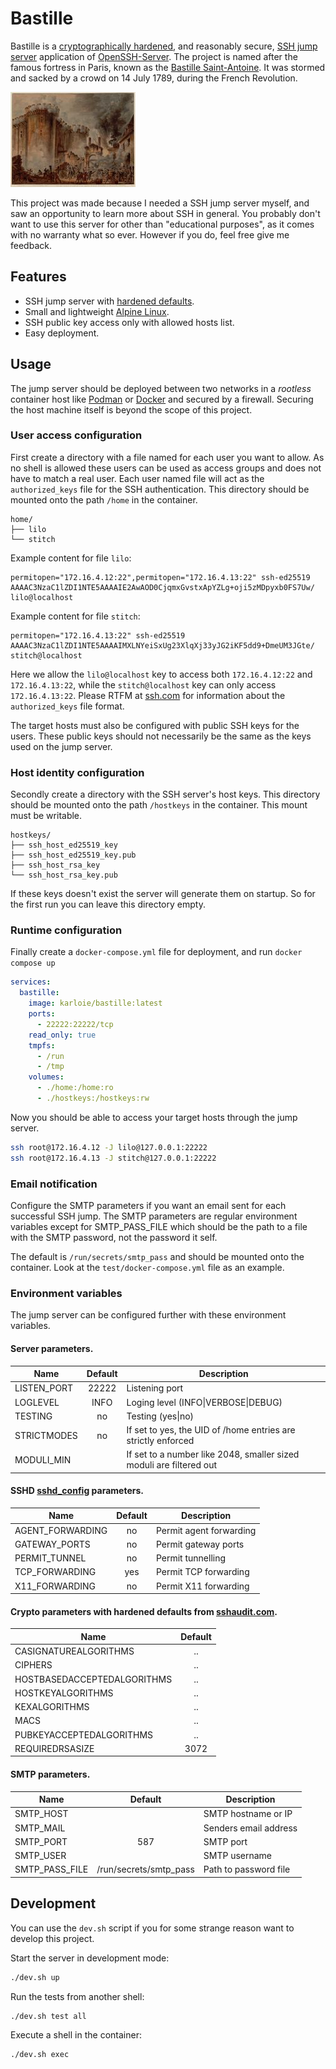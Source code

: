 # Bastille

Bastille is a [cryptographically hardened](https://www.sshaudit.com/hardening_guides.html#ubuntu_24_04_lts), and reasonably secure, [SSH jump server](https://en.wikipedia.org/wiki/Jump_server) application of [OpenSSH-Server](https://www.openssh.com). 
The project is named after the famous fortress in Paris, known as the [Bastille Saint-Antoine](https://en.wikipedia.org/wiki/Bastille). It was stormed and sacked by a crowd on 14 July 1789, during the French Revolution.

![overview](doc/bastille.jpg)

This project was made because I needed a SSH jump server myself, and saw an opportunity to learn more about SSH in general. You probably don't want to use this server for other than "educational purposes", as it comes with no warranty what so ever. However if you do, feel free give me feedback.

## Features

- SSH jump server with [hardened defaults](https://www.sshaudit.com/hardening_guides.html#ubuntu_24_04_lts).
- Small and lightweight [Alpine Linux](https://www.alpinelinux.org).
- SSH public key access only with allowed hosts list.
- Easy deployment.

## Usage

The jump server should be deployed between two networks in a *rootless* container host like [Podman](https://podman.io/) or [Docker](https://docs.docker.com/engine/security/rootless/) and secured by a firewall. Securing the host machine itself is beyond the scope of this project.

### User access configuration

First create a directory with a file named for each user you want to allow. As no shell is allowed these users can be used as access groups and does not have to match a real user. Each user named file will act as the `authorized_keys` file for the SSH authentication. This directory should be mounted onto the path `/home` in the container. 

```
home/
├── lilo
└── stitch
```

Example content for file `lilo`:
```
permitopen="172.16.4.12:22",permitopen="172.16.4.13:22" ssh-ed25519 AAAAC3NzaC1lZDI1NTE5AAAAIE2AwAOD0CjqmxGvstxApYZLg+oji5zMDpyxb0FS7Uw/ lilo@localhost
```

Example content for file `stitch`:
```
permitopen="172.16.4.13:22" ssh-ed25519 AAAAC3NzaC1lZDI1NTE5AAAAIMXLNYeiSxUg23XlqXj33yJG2iKF5dd9+DmeUM3JGte/ stitch@localhost
```

Here we allow the `lilo@localhost` key to access both `172.16.4.12:22` and `172.16.4.13:22`, while the `stitch@localhost` key can only access `172.16.4.13:22`. Please RTFM at [ssh.com](https://www.ssh.com/academy/ssh/authorized-keys-openssh#format-of-the-authorized-keys-file) for information about the `authorized_keys` file format.

The target hosts must also be configured with public SSH keys for the users. These public keys should not necessarily be the same as the keys used on the jump server.

### Host identity configuration

Secondly create a directory with the SSH server's host keys. This directory should be mounted onto the path `/hostkeys` in the container. This mount must be writable.

```
hostkeys/
├── ssh_host_ed25519_key
├── ssh_host_ed25519_key.pub
├── ssh_host_rsa_key
└── ssh_host_rsa_key.pub
```

If these keys doesn't exist the server will generate them on startup. So for the first run you can leave this directory empty.

### Runtime configuration

Finally create a `docker-compose.yml` file for deployment, and run `docker compose up`

```yaml
services:
  bastille:
    image: karloie/bastille:latest
    ports:
      - 22222:22222/tcp
    read_only: true
    tmpfs:
      - /run
      - /tmp
    volumes:
      - ./home:/home:ro
      - ./hostkeys:/hostkeys:rw
```

Now you should be able to access your target hosts through the jump server.

```bash
ssh root@172.16.4.12 -J lilo@127.0.0.1:22222
ssh root@172.16.4.13 -J stitch@127.0.0.1:22222
```

### Email notification

Configure the SMTP parameters if you want an email sent for each successful SSH jump. The SMTP parameters are regular environment variables except for SMTP_PASS_FILE which should be the path to a file with the SMTP password, not the password it self.

The default is `/run/secrets/smtp_pass` and should be mounted onto the container. Look at the `test/docker-compose.yml` file as an example.

### Environment variables

The jump server can be configured further with these environment variables.

#### Server parameters.
| Name               | Default | Description             |
| -------------------| :-----: | ------------------------|
| LISTEN_PORT        | 22222    | Listening port          |
| LOGLEVEL           | INFO    | Loging level         (INFO\|VERBOSE\|DEBUG)   |
| TESTING            | no     | Testing (yes\|no)   |
| STRICTMODES        | no     | If set to yes, the UID of /home entries are strictly enforced |
| MODULI_MIN         |        | If set to a number like 2048, smaller sized moduli are filtered out |

#### SSHD [sshd_config](https://www.ssh.com/academy/ssh/sshd_config) parameters.
| Name              | Default | Description                  |
| ----------------- | :-----: | -----------------------------|
| AGENT_FORWARDING  | no      | Permit agent forwarding      |
| GATEWAY_PORTS     | no      | Permit gateway ports         |
| PERMIT_TUNNEL     | no      | Permit tunnelling            |
| TCP_FORWARDING    | yes     | Permit TCP forwarding        |
| X11_FORWARDING    | no      | Permit X11 forwarding        |

#### Crypto parameters with hardened defaults from [sshaudit.com](https://www.sshaudit.com/hardening_guides.html#ubuntu_24_04_lts).
| Name                        | Default |
| --------------------------- | :-----: |
| CASIGNATUREALGORITHMS       |    ..   |
| CIPHERS                     |    ..   |
| HOSTBASEDACCEPTEDALGORITHMS |    ..   |
| HOSTKEYALGORITHMS           |    ..   |
| KEXALGORITHMS               |    ..   |
| MACS                        |    ..   |
| PUBKEYACCEPTEDALGORITHMS    |    ..   |
| REQUIREDRSASIZE             |   3072  |

#### SMTP parameters.
| Name      | Default | Description           |
| --------- | :-----: | --------------------- |
| SMTP_HOST |         | SMTP hostname or IP   |
| SMTP_MAIL |         | Senders email address |
| SMTP_PORT |  587    | SMTP port             |
| SMTP_USER |         | SMTP username         |
| SMTP_PASS_FILE | /run/secrets/smtp_pass | Path to password file |


## Development

You can use the `dev.sh` script if you for some strange reason want to develop this project.

Start the server in development mode:
```bash
./dev.sh up
```

Run the tests from another shell:
```bash
./dev.sh test all
```

Execute a shell in the container:
```bash
./dev.sh exec
```
